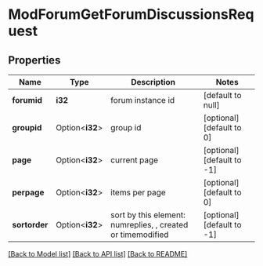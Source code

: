 # ModForumGetForumDiscussionsRequest

## Properties

Name | Type | Description | Notes
------------ | ------------- | ------------- | -------------
**forumid** | **i32** | forum instance id | [default to null]
**groupid** | Option<**i32**> | group id | [optional][default to 0]
**page** | Option<**i32**> | current page | [optional][default to -1]
**perpage** | Option<**i32**> | items per page | [optional][default to 0]
**sortorder** | Option<**i32**> | sort by this element: numreplies, , created or timemodified | [optional][default to -1]

[[Back to Model list]](../README.md#documentation-for-models) [[Back to API list]](../README.md#documentation-for-api-endpoints) [[Back to README]](../README.md)


